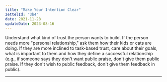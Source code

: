 ```yaml
---
title: "Make Your Intention Clear"
zettelId: "3b4"
date: 2021-11-28
updateDate: 2023-08-16
---
```


Understand what kind of trust the person wants to build. If the person needs more "personal relationship," ask them how their kids or cats are doing. If they are more inclined to task-based trust, care about their goals, what is important to them and how they define a successful relationship (e.g., if someone says they don't want public praise, don't give them public praise. If they don't wish to public feedback, don't give them feedback in public).

---
